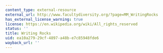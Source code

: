 ```yaml
---
content_type: external-resource
external_url: http://www.facultydiversity.org/?page=MM_WritingRocks
has_external_license_warning: true
license: https://en.wikipedia.org/wiki/All_rights_reserved
status: ''
title: Writing Rocks
uid: ea10a279-29cf-4897-a48b-e7c85948fde6
wayback_url: ''
---
```

